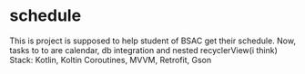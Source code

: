 # schedule

This is project is supposed to help student of BSAC get their schedule. Now, tasks to to are calendar, db integration and nested recyclerView(i think)
Stack: Kotlin, Koltin Coroutines, MVVM, Retrofit, Gson
